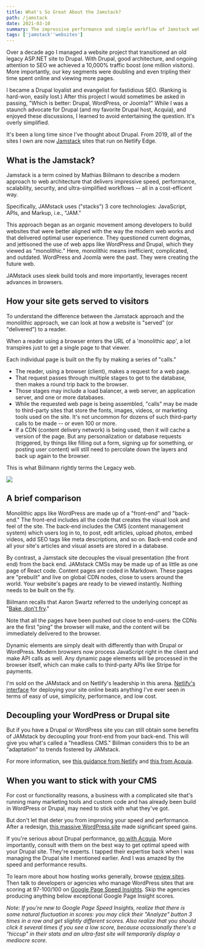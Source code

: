 ```yaml
---
title: What's So Great About the Jamstack?
path: /jamstack
date: 2021-03-10
summary: The impressive performance and simple workflow of Jamstack websites is leaving monolithic apps and practices behind.
tags: ['jamstack''websites']
---
```


Over a decade ago I managed a website project that transitioned an old legacy ASP.NET site to Drupal. With Drupal, good architecture, and ongoing attention to SEO we achieved a 10,000% traffic boost (one million visitors). More importantly, our key segments were doubling and even tripling their time spent online and viewing more pages. 

I became a Drupal loyalist and evangelist for fastidious SEO. (Ranking is hard-won, easily lost.) After this project I would sometimes be asked in passing, "Which is better: Drupal, WordPress, or Joomla?" While I was a staunch advocate for Drupal (and my favorite Drupal host, Acquia), and enjoyed these discussions, I learned to avoid entertaining the question. It's overly simplified. 

It's been a long time since I've thought about Drupal. From 2019, all of the sites I own are now <a href="https://jamstack.org/" target="blank">Jamstack</a> sites that run on Netlify Edge. 

## What is the Jamstack? 

Jamstack is a term coined by Mathias Biilmann to describe a modern approach to web architecture that delivers impressive speed, performance, scalability, security, and ultra-simplified workflows -- all in a cost-efficent way. 

Specifically, JAMstack uses ("stacks") 3 core technologies: JavaScript, APIs, and Markup, i.e., "JAM." 

This approach began as an organic movement among developers to build websites that were better aligned with the way the modern web works and that delivered optimal user experience. They questioned current dogmas, and jettisoned the use of web apps like WordPress and Drupal, which they viewed as "monolithic." Here, monolithic means inefficient, complicated, and outdated. WordPress and Joomla were the past. They were creating the future web.

JAMstack uses sleek build tools and more importantly, leverages recent advances in browsers.

## How your site gets served to visitors

To understand the difference between the Jamstack approach and the monolithic approach, we can look at how a website is "served" (or "delivered") to a reader. 

When a reader using a browser enters the URL of a 'monolithic app', a lot transpires just to get a single page to that viewer.

Each individual page is built on the fly by making a series of "calls." 

* The reader, using a browser (client), makes a request for a web page. 
* That request passes through multiple stages to get to the database, then makes a round trip back to the browser. 
* Those stages may include a load balancer, a web server, an application server, and one or more databases.
* While the requested web page is being assembled, "calls" may be made to third-party sites that store the fonts, images, videos, or marketing tools used on the site. It's not uncommon for dozens of such third-party calls to be made -- or even 100 or more.
* If a CDN (content delivery network) is being used, then it will cache a version of the page. But any personalization or database requests (triggered, by things like filling out a form, signing up for something, or posting user content) will still need to percolate down the layers and back up again to the browser.

This is what Biilmann rightly terms the Legacy web.

<img src="https://res.cloudinary.com/icecloud7/image/upload/q_auto,f_auto/v1614574590/SignalFox/evolution-of-web_ynrwep.png">

## A brief comparison

Monolithic apps like WordPress are made up of a "front-end" and "back-end." The front-end includes all the code that creates the visual look and feel of the site. The back-end includes the CMS (content management system) which users log in to, to post, edit articles, upload photos, embed videos, add SEO tags like meta descriptions, and so on. Back-end code and all your site's articles and visual assets are stored in a database.

By contrast, a Jamstack site decouples the visual presentation (the front end) from the back end. JAMstack CMSs may be made up of as little as one page of React code. Content pages are coded in Markdown. These pages are "prebuilt" and live on global CDN nodes, close to users around the world. Your website's pages are ready to be viewed instantly. Nothing needs to be built on the fly. 

Biilmann recalls that Aaron Swartz referred to the underlying concept as "<a href="http://www.aaronsw.com/weblog/000404" target="blank">Bake, don't fry</a>."

Note that all the pages have been pushed out close to end-users: the CDNs are the first "ping" the browser will make, and the content will be immediately delivered to the browser.

Dynamic elements are simply dealt with differently than with Drupal or WordPress. Modern browsers now process JavaScript right in the client and make API calls as well. Any dynamic page elements will be processed in the browser itself, which can make calls to third-party APIs like Stripe for payments. 

I'm sold on the JAMstack and on Netlify's leadership in this arena. <a href="https://www.netlify.com/products/edge/">Netlify's interface</a> for deploying your site online beats anything I've ever seen in terms of easy of use, simplicity, performance, and low cost.

## Decoupling your WordPress or Drupal site

But if you have a Drupal or WordPress site you can still obtain some benefits of JAMstack by decoupling your front-end from your back-end. This will give you what's called a "headless CMS." Biilman considers this to be an "adaptation" to trends fostered by JAMstack.

For more information, see <a href="https://www.netlify.com/with/drupal/?">this guidance from Netlify</a> and <a href="https://www.acquia.com/resources/decoupled-drupal">this from Acquia</a>.

## When you want to stick with your CMS

For cost or functionality reasons, a business with a complicated site that's running many marketing tools and custom code and has already been build in WordPress or Drupal, may need to stick with what they've got. 

But don't let that deter you from improving your speed and performance. After a redesign, <a href="https://developers.google.com/speed/pagespeed/insights/?url=https%3A%2F%2Fdigital.com%2F&tab=mobile">this massive WordPress site</a> made significant speed gains.

If you're serious about Drupal performance, <a href="https://www.acquia.com/">go with Acquia</a>. More importantly, consult with them on the best way to get optimal speed with your Drupal site. They're experts. I tapped their expertise back when I was managing the Drupal site I mentioned earlier. And I was amazed by the speed and performance results. 

To learn more about how hosting works generally, browse <a href="https://www.whoishostingthis.com/hosting-reviews/">review sites</a>. Then talk to developers or agencies who manage WordPress sites that are scoring at 97-100/100 on <a href="https://developers.google.com/speed/pagespeed/insights/">Google Page Speed Insights</a>. Skip the agencies producing anything below exceptional Google Page Insight scores. 

<em>Note: If you're new to Google Page Speed Insights, realize that there is some natural fluctuation in scores: you may click their "Analyze" button 3 times in a row and get slightly different scores. Also realize that you should click it several times if you see a low score, because ocassionally there's a "hiccup" in their stats and an ultra-fast site will temporarily display a mediocre score.</em>
